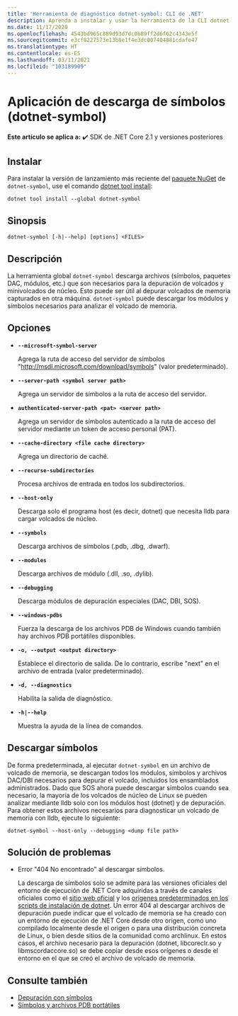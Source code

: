 ```yaml
---
title: 'Herramienta de diagnóstico dotnet-symbol: CLI de .NET'
description: Aprenda a instalar y usar la herramienta de la CLI dotnet-symbol para descargar los archivos necesarios para depurar minivolcados y volcados de memoria de .NET.
ms.date: 11/17/2020
ms.openlocfilehash: 4543bd965c889d93d7dc0b89ff2d6f62c4343e5f
ms.sourcegitcommit: e3cf8227573e13b8e1f4e3dc007404881cdafe47
ms.translationtype: HT
ms.contentlocale: es-ES
ms.lasthandoff: 03/11/2021
ms.locfileid: "103189909"
---
```

# <a name="symbol-downloader-dotnet-symbol"></a>Aplicación de descarga de símbolos (dotnet-symbol)

**Este artículo se aplica a:** ✔️ SDK de .NET Core 2.1 y versiones posteriores

## <a name="install"></a>Instalar

Para instalar la versión de lanzamiento más reciente del [paquete NuGet](https://www.nuget.org/packages/dotnet-symbol) de `dotnet-symbol`, use el comando [dotnet tool install](../tools/dotnet-tool-install.md):

```dotnetcli
dotnet tool install --global dotnet-symbol
```

## <a name="synopsis"></a>Sinopsis

```console
dotnet-symbol [-h|--help] [options] <FILES>
```

## <a name="description"></a>Descripción

La herramienta global `dotnet-symbol` descarga archivos (símbolos, paquetes DAC, módulos, etc.) que son necesarios para la depuración de volcados y minivolcados de núcleo. Esto puede ser útil al depurar volcados de memoria capturados en otra máquina. `dotnet-symbol` puede descargar los módulos y símbolos necesarios para analizar el volcado de memoria.

## <a name="options"></a>Opciones

- **`--microsoft-symbol-server`**

  Agrega la ruta de acceso del servidor de símbolos "http://msdl.microsoft.com/download/symbols" (valor predeterminado).

- **`--server-path <symbol server path>`**

  Agrega un servidor de símbolos a la ruta de acceso del servidor.

- **`authenticated-server-path <pat> <server path>`**

  Agrega un servidor de símbolos autenticado a la ruta de acceso del servidor mediante un token de acceso personal (PAT).

- **`--cache-directory <file cache directory>`**

  Agrega un directorio de caché.

- **`--recurse-subdirectories`**

  Procesa archivos de entrada en todos los subdirectorios.

- **`--host-only`**

  Descarga solo el programa host (es decir, dotnet) que necesita lldb para cargar volcados de núcleo.

- **`--symbols`**

  Descarga archivos de símbolos (.pdb, .dbg, .dwarf).

- **`--modules`**

  Descarga archivos de módulo (.dll, .so, .dylib).

- **`--debugging`**

  Descarga módulos de depuración especiales (DAC, DBI, SOS).

- **`--windows-pdbs`**

  Fuerza la descarga de los archivos PDB de Windows cuando también hay archivos PDB portátiles disponibles.

- **`-o, --output <output directory>`**

  Establece el directorio de salida. De lo contrario, escribe "next" en el archivo de entrada (valor predeterminado).

- **`-d, --diagnostics`**

  Habilita la salida de diagnóstico.

- **`-h|--help`**

  Muestra la ayuda de la línea de comandos.

## <a name="download-symbols"></a>Descargar símbolos

De forma predeterminada, al ejecutar `dotnet-symbol` en un archivo de volcado de memoria, se descargan todos los módulos, símbolos y archivos DAC/DBI necesarios para depurar el volcado, incluidos los ensamblados administrados. Dado que SOS ahora puede descargar símbolos cuando sea necesario, la mayoría de los volcados de núcleo de Linux se pueden analizar mediante lldb solo con los módulos host (dotnet) y de depuración. Para obtener estos archivos necesarios para diagnosticar un volcado de memoria con lldb, ejecute lo siguiente:

```console
dotnet-symbol --host-only --debugging <dump file path>
```

## <a name="troubleshoot"></a>Solución de problemas

- Error "404 No encontrado" al descargar símbolos.

   La descarga de símbolos solo se admite para las versiones oficiales del entorno de ejecución de .NET Core adquiridas a través de canales oficiales como el [sitio web oficial](https://dotnet.microsoft.com/download/dotnet) y los [orígenes predeterminados en los scripts de instalación de dotnet](../tools/dotnet-install-script.md). Un error 404 al descargar archivos de depuración puede indicar que el volcado de memoria se ha creado con un entorno de ejecución de .NET Core desde otro origen, como uno compilado localmente desde el origen o para una distribución concreta de Linux, o bien desde sitios de la comunidad como archlinux. En estos casos, el archivo necesario para la depuración (dotnet, libcoreclr.so y libmscordaccore.so) se debe copiar desde esos orígenes o desde el entorno en el que se creó el archivo de volcado de memoria.

## <a name="see-also"></a>Consulte también

* [Depuración con símbolos](/windows/win32/dxtecharts/debugging-with-symbols)
* [Símbolos y archivos PDB portátiles](./symbols.md)
